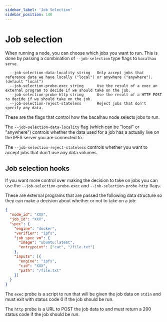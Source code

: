 ```yaml
---
sidebar_label: 'Job Selection'
sidebar_position: 140
---
```


# Job selection

When running a node, you can choose which jobs you want to run. This is done by passing a combination of `--job-selection` type flags to `bacalhau serve`.

```
  --job-selection-data-locality string   Only accept jobs that reference data we have locally ("local") or anywhere ("anywhere"). (default "local")
  --job-selection-probe-exec string      Use the result of a exec an external program to decide if we should take on the job.
  --job-selection-probe-http string      Use the result of a HTTP POST to decide if we should take on the job.
  --job-selection-reject-stateless       Reject jobs that don't specify any data.
```

These are the flags that control how the bacalhau node selects jobs to run.

The `--job-selection-data-locality` flag (which can be "local" or "anywhere") controls whether the data used for a job has a actually live on the IPFS server you are connected to.

The `--job-selection-reject-stateless` controls whether you want to accept jobs that don't use any data volumes.

## Job selection hooks

If you want more control over making the decision to take on jobs you can use the `--job-selection-probe-exec` and `--job-selection-probe-http` flags.

These are external programs that are passed the following data structure so they can make a decision about whether or not to take on a job:

```json
{
  "node_id": "XXX",
  "job_id": "XXX",
  "spec": {
    "engine": "docker",
    "verifier": "ipfs",
    "job_spec_vm": {
      "image": "ubuntu:latest",
      "entrypoint": ["cat", "/file.txt"]
    },
    "inputs": [{
      "engine": "ipfs",
      "cid": "XXX",
      "path": "/file.txt"
    }]
  }
}
```

The `exec` probe is a script to run that will be given the job data on `stdin` and must exit with status code 0 if the job should be run.

The `http` probe is a URL to POST the job data to and must return a 200 status code if the job should be run.